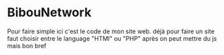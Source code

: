 # BibouNetwork
Pour faire simple ici c'est le code de mon site web.
déjà pour faire un site faut choisir entre le language "HTMl" ou "PHP" après on peut mettre du js mais bon bref
